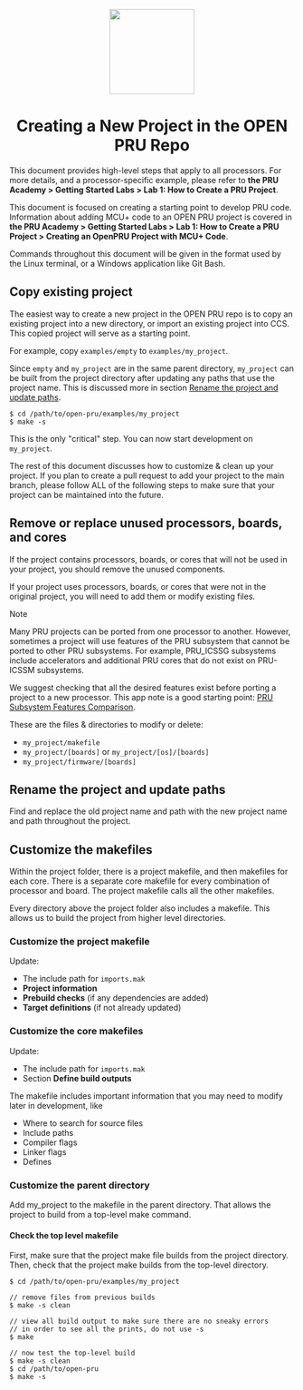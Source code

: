 <div align="center">

<img src="https://upload.wikimedia.org/wikipedia/commons/b/ba/TexasInstruments-Logo.svg" width="150"><br/>

# Creating a New Project in the OPEN PRU Repo

</div>

This document provides high-level steps that apply to all processors. For more
details, and a processor-specific example, please refer to
**the PRU Academy > Getting Started Labs > Lab 1: How to Create a PRU Project**.

This document is focused on creating a starting point to develop PRU code.
Information about adding MCU+ code to an OPEN PRU project is covered in
**the PRU Academy > Getting Started Labs > Lab 1: How to Create a PRU Project >
Creating an OpenPRU Project with MCU+ Code**.

Commands throughout this document will be given in the format used by the Linux
terminal, or a Windows application like Git Bash.

## Copy existing project

The easiest way to create a new project in the OPEN PRU repo is to copy an
existing project into a new directory, or import an existing project into CCS.
This copied project will serve as a starting point.

For example, copy `examples/empty` to `examples/my_project`.

Since `empty` and `my_project` are in the same parent directory, `my_project`
can be built from the project directory after updating any paths that use the
project name. This is discussed more in section
[Rename the project and update paths](#rename-the-project-and-update-paths).
```
$ cd /path/to/open-pru/examples/my_project
$ make -s
```

This is the only "critical" step. You can now start development on `my_project`.

The rest of this document discusses how to customize & clean up your
project. If you plan to create a pull request to add your project to the main
branch, please follow ALL of the following steps to make sure that your project
can be maintained into the future.

## Remove or replace unused processors, boards, and cores

If the project contains processors, boards, or cores that will not be used in
your project, you should remove the unused components.

If your project uses processors, boards, or cores that were not in the original
project, you will need to add them or modify existing files.

> [!NOTE]
> Many PRU projects can be ported from one processor to another. However,
> sometimes a project will use features of the PRU subsystem that cannot be
> ported to other PRU subsystems. For example, PRU_ICSSG subsystems include
> accelerators and additional PRU cores that do not exist on PRU-ICSSM
> subsystems.
>
> We suggest checking that all the desired features exist before porting a
> project to a new processor. This app note is a good starting point:
> [PRU Subsystem Features Comparison](https://www.ti.com/lit/sprac90).

These are the files & directories to modify or delete:

* `my_project/makefile`
* `my_project/[boards]` or `my_project/[os]/[boards]`
* `my_project/firmware/[boards]`

## Rename the project and update paths

Find and replace the old project name and path with the new project name and
path throughout the project.

## Customize the makefiles

Within the project folder, there is a project makefile, and then makefiles for
each core. There is a separate core makefile for every combination of processor
and board. The project makefile calls all the other makefiles.

Every directory above the project folder also includes a makefile. This allows
us to build the project from higher level directories.

### Customize the project makefile

Update:

* The include path for `imports.mak`
* **Project information**
* **Prebuild checks** (if any dependencies are added)
* **Target definitions** (if not already updated)

### Customize the core makefiles

Update:

* The include path for `imports.mak`
* Section **Define build outputs**

The makefile includes important information that you may need to modify later
in development, like

* Where to search for source files
* Include paths
* Compiler flags
* Linker flags
* Defines

### Customize the parent directory

Add my_project to the makefile in the parent directory. That allows the
project to build from a top-level make command.

#### Check the top level makefile

First, make sure that the project make file builds from the project directory.
Then, check that the project make builds from the top-level directory.

```
$ cd /path/to/open-pru/examples/my_project

// remove files from previous builds
$ make -s clean

// view all build output to make sure there are no sneaky errors
// in order to see all the prints, do not use -s
$ make

// now test the top-level build
$ make -s clean
$ cd /path/to/open-pru
$ make -s
```

